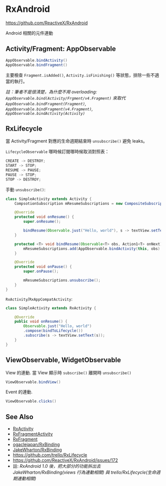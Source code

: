# RxAndroid

https://github.com/ReactiveX/RxAndroid

Android 相關的元件連動

## Activity/Fragment: AppObservable

```java
AppObservable.bindActivity()
AppObservable.bindFragment()
```

主要檢查 `Fragment.isAdded()`, `Activity.isFinishing()` 等狀態，排除一些不適當的執行。

*註：筆者不是很清楚，為什麼不用 overloading: `AppObservable.bind(Activity/Frgment/v4.Fragment)` 來取代 `AppObservable.bindFragment(Fragment)`,
`AppObservable.bindFragment(v4.Fragment)`,
`AppObservable.bindActivity(Activity)`*

## RxLifecycle

當 Activity/Fragment 對應的生命週期結束時 `unsubscribe()` 避免 leaks。

`LifecycleObservable` 哪時候訂閱哪時候取消對照表：

```java
CREATE -> DESTROY;
START -> STOP;
RESUME -> PAUSE;
PAUSE -> STOP;
STOP -> DESTROY;
```

手動 `unsubscribe()`:

```java
class SimpleActivity extends Activity {
    CompsotionSubscription mResumeSubscriptions = new CompositeSubscription();

    @Override
    protected void onResume() {
        super.onResume();

        bindResume(Observable.just("Hello, world"), s -> textView.setText(s));
    }

    protected <T> void bindResume(Observable<T> obs, Action1<T> onNext) {
        mResumeSubscriptions.add(AppObservable.bindActivity(this, obs).subscribe(onNext));
    }

    @Override
    protected void onPause() {
        super.onPause();

        mResumeSubscriptions.unsubscribe();
    }
}
```

`RxActivity`/`RxAppCompatActivity`:

```java
class SimpleActivity extends RxActivity {

    @Override
    public void onResume() {
        Observable.just("Hello, world")
        .compose(bindToLifecycle())
        .subscribe(s -> textView.setText(s));
    }
}
```

## ViewObservable, WidgetObservable

View 的連動. 當 View 顯示時 `subscribe()` 離開時 `unsubscribe()`

```java
ViewObservable.bindView()
```

Event 的連動.

```java
ViewObservable.clicks()
```

## See Also

* [RxActivity](https://github.com/ReactiveX/RxAndroid/blob/master/rxandroid-framework/src/main/java/rx/android/app/RxActivity.java)
* [RxFragmentActivity](https://github.com/ReactiveX/RxAndroid/blob/master/rxandroid-framework/src/main/java/rx/android/app/support/RxFragmentActivity.java)
* [RxFragment](https://github.com/ReactiveX/RxAndroid/blob/master/rxandroid-framework/src/main/java/rx/android/app/support/RxFragment.java)
* [ogaclejapan/RxBinding](https://github.com/ogaclejapan/RxBinding)
* [JakeWharton/RxBinding](https://github.com/JakeWharton/RxBinding)
* https://github.com/trello/RxLifecycle
* https://github.com/ReactiveX/RxAndroid/issues/172
* 註: *RxAndroid 1.0 後，把大部分的功能拆出去 JakeWharton/RxBinding(views 行為連動相關) 與 trello/RxLifecycle(生命週期連動相關)*
